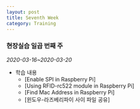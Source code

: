 ```yaml
---
layout: post
title: Seventh Week
category: Training
---
```

### 현장실습 일곱 번째 주
*2020-03-16~2020-03-20*

- 학습 내용
  - [Enable SPI in Raspberry Pi]
  - [Using RFID-rc522 module in Raspberry Pi]
  - [Find Mac Address in Raspberry Pi]
  - [윈도우-라즈베리파이 사이 파일 공유]
